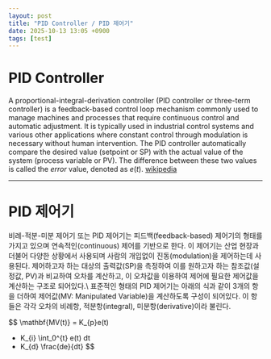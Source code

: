 ```yaml
---
layout: post
title: "PID Controller / PID 제어기"
date: 2025-10-13 13:05 +0900
tags: [test]
---
```

PID Controller
===
A proportional-integral-derivation controller (PID controller or three-term controller) is a feedback-based control loop mechanism commonly used to manage machines and processes that require continuous control and automatic adjustment. It is typically used in industrial control systems and various other applications where constant control through modulation is necessary without human intervention. The PID controller automatically compare the desired value (setpoint or SP) with the actual value of the system (process variable or PV). The difference between these two values is called the $error$ value, denoted as $e(t)$. [wikipedia](https://en.wikipedia.org/wiki/Proportional–integral–derivative_controller)

---

PID 제어기
===
비례-적분-미분 제어기 또는 PID 제어기는 피드백(feedback-based) 제어기의 형태를 가지고 있으며 연속적인(continuous) 제어를 기반으로 한다. 이 제어기는 산업 현장과 더불어 다양한 상황에서 사용되며 사람의 개입없이 진동(modulation)을 제어하는데 사용된다. 제어하고자 하는 대상의 출력값(SP)을 측정하여 이를 원하고자 하는 참조값(설정값, PV)과 비교하여 오차를 계산하고, 이 오차값을 이용하여 제어에 필요한 제어값을 계산하는 구조로 되어있다.\\
표준적인 형태의 PID 제어기는 아래의 식과 같이 3개의 항을 더하여 제어값(MV: Manipulated Variable)을 계산하도록 구성이 되어있다. 이 항들은 각각 오차의 비례항, 적분항(integral), 미분항(derivative)이라 불린다.

$$
\mathbf{MV(t)} = 
K_{p}e(t)
+ K_{i} \int_0^{t} e(t) dt
+ K_{d} \frac{de}{dt}
$$